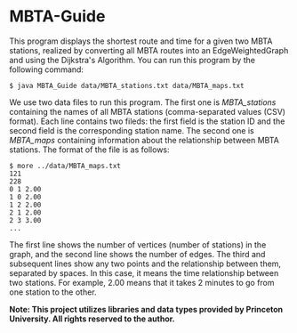 # MBTA-Guide
This program displays the shortest route and time for a given two MBTA stations, 
realized by converting all MBTA routes into an EdgeWeightedGraph and using the Dijkstra's Algorithm.
You can run this program by the following command:
```
$ java MBTA_Guide data/MBTA_stations.txt data/MBTA_maps.txt
```

We use two data files to run this program.
The first one is *MBTA_stations* containing the names of all MBTA stations (comma-separated values (CSV) format).
Each line contains two fileds: the first field is the station ID and the second field is the corresponding station name.
The second one is *MBTA_maps* containing information about the relationship between MBTA stations. 
The format of the file is as follows:
```
$ more ../data/MBTA_maps.txt
121
228
0 1 2.00
1 0 2.00
1 2 2.00
2 1 2.00
2 3 3.00
...
```
The first line shows the number of vertices (number of stations) in the graph, and the second line shows the number of edges. 
The third and subsequent lines show any two points and the relationship between them, separated by spaces. 
In this case, it means the time relationship between two stations. For example, 2.00 means that it takes 2 minutes to go 
from one station to the other.

**Note: This project utilizes libraries and data types provided by Princeton University. All rights reserved to the author.**
